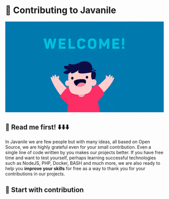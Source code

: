 # 💫 Contributing to Javanile

![Welcome!](.github/assets/welcome.gif)

## 🧐 Read me first! ⬇️⬇️⬇️ 

In Javanile we are few people but with many ideas, all based on Open Source, we are highly grateful even for your small contribution. Even a single line of code written by you makes our projects better. If you have free time and want to test yourself, perhaps learning successful technologies such as NodeJS, PHP, Docker, BASH and much more, we are also ready to help you __improve your skills__ for free as a way to thank you for your contributions in our projects.

## 🏁 Start with contribution

